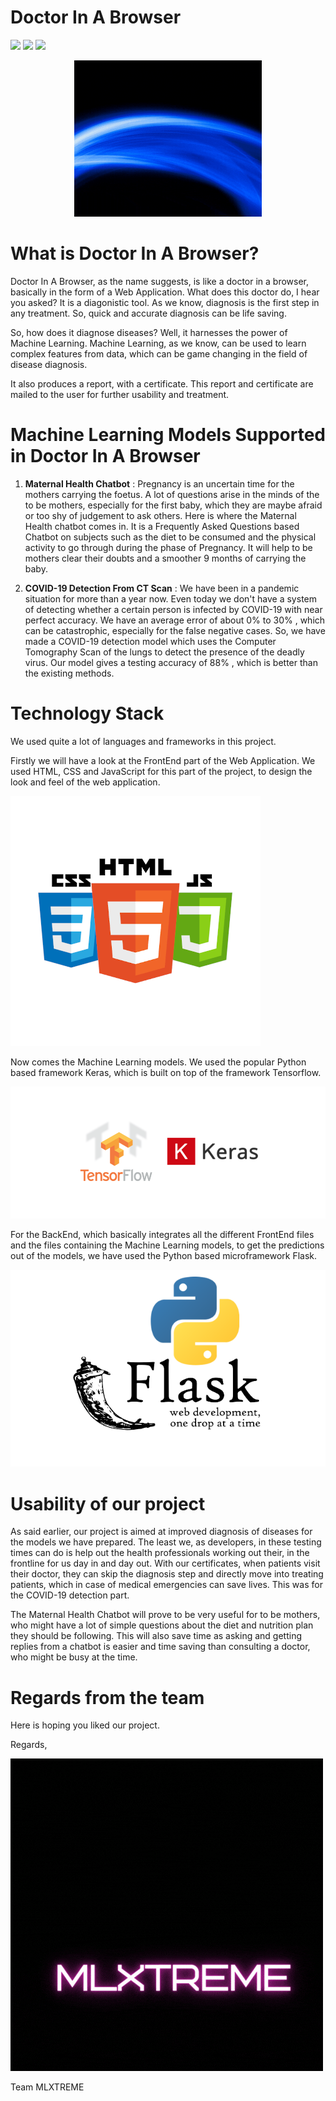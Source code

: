 # Doctor In A Browser
  <img src="https://forthebadge.com/images/badges/built-with-love.svg">     <img src="https://forthebadge.com/images/badges/made-with-python.svg">    <img src="https://forthebadge.com/images/badges/open-source.svg">

<p align="center">
  <img width="300" height="250" src="https://github.com/MLXTREME/Doctor-In-A-Browser/blob/main/assets/Smart-Doc-IN-A-Browser.gif">
</p>


# What is Doctor In A Browser?
Doctor In A Browser, as the name suggests, is like a doctor in a browser, basically in the form of a Web Application. What does this doctor do, I hear you asked? It is a diagonistic tool. As we know, diagnosis is the first step in any treatment. So, quick and accurate diagnosis can be life saving. 

So, how does it diagnose diseases? Well, it harnesses the power of Machine Learning. Machine Learning, as we know, can be used to learn complex features from data, which can be game changing in the field of disease diagnosis. 

It also produces a report, with a certificate. This report and certificate are mailed to the user for further usability and treatment. 

# Machine Learning Models Supported in Doctor In A Browser
1. **Maternal Health Chatbot** : Pregnancy is an uncertain time for the mothers carrying the foetus. A lot of questions arise in the minds of the to be mothers, especially for the first baby, which they are maybe afraid or too shy of judgement to ask others. Here is where the Maternal Health chatbot comes in. It is a Frequently Asked Questions based Chatbot on subjects such as the diet to be consumed and the physical activity to go through during the phase of Pregnancy. It will help to be mothers clear their doubts and a smoother 9 months of carrying the baby.

2. **COVID-19 Detection From CT Scan** : We have been in a pandemic situation for more than a year now. Even today we don't have a system of detecting whether a certain person is infected by COVID-19 with near perfect accuracy. We have an average error of about 0% to 30% , which can be catastrophic, especially for the false negative cases. So, we have made a COVID-19 detection model which uses the Computer Tomography Scan of the lungs to detect the presence of the deadly virus. Our model gives a testing accuracy of 88% , which is better than the existing methods. 


# Technology Stack
 We used quite a lot of languages and frameworks in this project. 

 Firstly we will have a look at the FrontEnd part of the Web Application. We used HTML, CSS and JavaScript for this part of the project, to design the look and feel of the web application.

 ![](assets/img/htmlcssjs.png)
 
 Now comes the Machine Learning models. We used the popular Python based framework Keras, which is built on top of the framework Tensorflow. 

 ![](assets/img/tfk.png)

 For the BackEnd, which basically integrates all the different FrontEnd files and the files containing the Machine Learning models, to get the predictions out of the models, we have used the Python based microframework Flask.

 ![](assets/img/flask.png)
 
 # Usability of our project
 As said earlier, our project is aimed at improved diagnosis of diseases for the models we have prepared. The least we, as developers, in these testing times can do is help out the health professionals working out their, in the frontline for us day in and day out. With our certificates, when patients visit their doctor, they can skip the diagnosis step and directly move into treating patients, which in case of medical emergencies can save lives. This was for the COVID-19 detection part.
 
 The Maternal Health Chatbot will prove to be very useful for to be mothers, who might have a lot of simple questions about the diet and nutrition plan they should be following. This will also save time as asking and getting replies from a chatbot is easier and time saving than consulting a doctor, who might be busy at the time. 
 
 # Regards from the team
 Here is hoping you liked our project.
 
 Regards,
 
 ![t](https://github.com/MLXTREME/Doctor-In-A-Browser/blob/main/assets/MLXTREME.gif)
 
 Team MLXTREME
 
